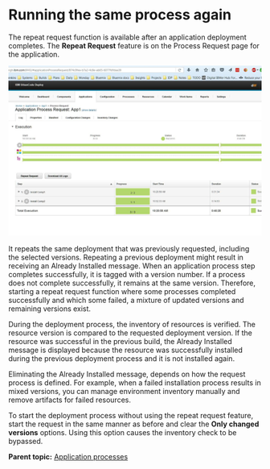 # Running the same process again

The repeat request function is available after an application deployment completes. The **Repeat Request** feature is on the Process Request page for the application.

![Screen capture of Process Request page for an application](../images/repeatrestart.jpg)

It repeats the same deployment that was previously requested, including the selected versions. Repeating a previous deployment might result in receiving an Already Installed message. When an application process step completes successfully, it is tagged with a version number. If a process does not complete successfully, it remains at the same version. Therefore, starting a repeat request function where some processes completed successfully and which some failed, a mixture of updated versions and remaining versions exist.

During the deployment process, the inventory of resources is verified. The resource version is compared to the requested deployment version. If the resource was successful in the previous build, the Already Installed message is displayed because the resource was successfully installed during the previous deployment process and it is not installed again.

Eliminating the Already Installed message, depends on how the request process is defined. For example, when a failed installation process results in mixed versions, you can manage environment inventory manually and remove artifacts for failed resources.

To start the deployment process without using the repeat request feature, start the request in the same manner as before and clear the **Only changed versions** options. Using this option causes the inventory check to be bypassed.

**Parent topic:** [Application processes](../topics/app_process.md)

